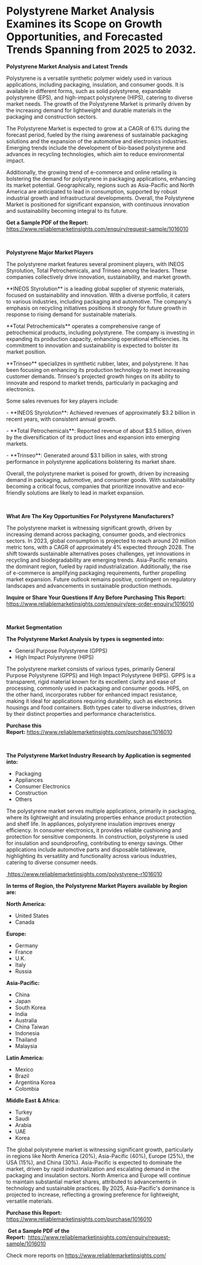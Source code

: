 <p><h1>Polystyrene Market Analysis Examines its Scope on Growth Opportunities, and Forecasted Trends Spanning from 2025 to 2032.</h1></p><p><strong>Polystyrene Market Analysis and Latest Trends</strong></p>
<p><p>Polystyrene is a versatile synthetic polymer widely used in various applications, including packaging, insulation, and consumer goods. It is available in different forms, such as solid polystyrene, expandable polystyrene (EPS), and high-impact polystyrene (HIPS), catering to diverse market needs. The growth of the Polystyrene Market is primarily driven by the increasing demand for lightweight and durable materials in the packaging and construction sectors.</p><p>The Polystyrene Market is expected to grow at a CAGR of 6.1% during the forecast period, fueled by the rising awareness of sustainable packaging solutions and the expansion of the automotive and electronics industries. Emerging trends include the development of bio-based polystyrene and advances in recycling technologies, which aim to reduce environmental impact.</p><p>Additionally, the growing trend of e-commerce and online retailing is bolstering the demand for polystyrene in packaging applications, enhancing its market potential. Geographically, regions such as Asia-Pacific and North America are anticipated to lead in consumption, supported by robust industrial growth and infrastructural developments. Overall, the Polystyrene Market is positioned for significant expansion, with continuous innovation and sustainability becoming integral to its future.</p></p>
<p><strong>Get a Sample PDF of the Report:&nbsp;</strong> <a href="https://www.reliablemarketinsights.com/enquiry/request-sample/1016010?utm_campaign=1937&utm_medium=2&utm_source=Github&utm_content=ia&utm_term=01042025&utm_id=polystyrene">https://www.reliablemarketinsights.com/enquiry/request-sample/1016010</a></p>
<p>&nbsp;</p>
<p><strong>Polystyrene Major Market Players</strong></p>
<p><p>The polystyrene market features several prominent players, with INEOS Styrolution, Total Petrochemicals, and Trinseo among the leaders. These companies collectively drive innovation, sustainability, and market growth.</p><p>**INEOS Styrolution** is a leading global supplier of styrenic materials, focused on sustainability and innovation. With a diverse portfolio, it caters to various industries, including packaging and automotive. The company's emphasis on recycling initiatives positions it strongly for future growth in response to rising demand for sustainable materials.</p><p>**Total Petrochemicals** operates a comprehensive range of petrochemical products, including polystyrene. The company is investing in expanding its production capacity, enhancing operational efficiencies. Its commitment to innovation and sustainability is expected to bolster its market position.</p><p>**Trinseo** specializes in synthetic rubber, latex, and polystyrene. It has been focusing on enhancing its production technology to meet increasing customer demands. Trinseo's projected growth hinges on its ability to innovate and respond to market trends, particularly in packaging and electronics.</p><p>Some sales revenues for key players include:</p><p>- **INEOS Styrolution**: Achieved revenues of approximately $3.2 billion in recent years, with consistent annual growth.</p><p>- **Total Petrochemicals**: Reported revenue of about $3.5 billion, driven by the diversification of its product lines and expansion into emerging markets.</p><p>- **Trinseo**: Generated around $3.1 billion in sales, with strong performance in polystyrene applications bolstering its market share.</p><p>Overall, the polystyrene market is poised for growth, driven by increasing demand in packaging, automotive, and consumer goods. With sustainability becoming a critical focus, companies that prioritize innovative and eco-friendly solutions are likely to lead in market expansion.</p></p>
<p>&nbsp;</p>
<p><strong>What Are The Key Opportunities For Polystyrene Manufacturers?</strong></p>
<p><p>The polystyrene market is witnessing significant growth, driven by increasing demand across packaging, consumer goods, and electronics sectors. In 2023, global consumption is projected to reach around 20 million metric tons, with a CAGR of approximately 4% expected through 2028. The shift towards sustainable alternatives poses challenges, yet innovations in recycling and biodegradability are emerging trends. Asia-Pacific remains the dominant region, fueled by rapid industrialization. Additionally, the rise of e-commerce is amplifying packaging requirements, further propelling market expansion. Future outlook remains positive, contingent on regulatory landscapes and advancements in sustainable production methods.</p></p>
<p><strong>Inquire or Share Your Questions If Any Before Purchasing This Report:</strong> <a href="https://www.reliablemarketinsights.com/enquiry/pre-order-enquiry/1016010?utm_campaign=1937&utm_medium=2&utm_source=Github&utm_content=ia&utm_term=01042025&utm_id=polystyrene">https://www.reliablemarketinsights.com/enquiry/pre-order-enquiry/1016010</a></p>
<p>&nbsp;</p>
<p><strong>Market Segmentation</strong></p>
<p><strong>The Polystyrene Market Analysis by types is segmented into:</strong></p>
<p><ul><li>General Purpose Polystyrene (GPPS)</li><li>High Impact Polystyrene (HIPS)</li></ul></p>
<p><p>The polystyrene market consists of various types, primarily General Purpose Polystyrene (GPPS) and High Impact Polystyrene (HIPS). GPPS is a transparent, rigid material known for its excellent clarity and ease of processing, commonly used in packaging and consumer goods. HIPS, on the other hand, incorporates rubber for enhanced impact resistance, making it ideal for applications requiring durability, such as electronics housings and food containers. Both types cater to diverse industries, driven by their distinct properties and performance characteristics.</p></p>
<p><strong>Purchase this Report:&nbsp;</strong><a href="https://www.reliablemarketinsights.com/purchase/1016010?utm_campaign=1937&utm_medium=2&utm_source=Github&utm_content=ia&utm_term=01042025&utm_id=polystyrene">https://www.reliablemarketinsights.com/purchase/1016010</a></p>
<p>&nbsp;</p>
<p><strong>The Polystyrene Market Industry Research by Application is segmented into:</strong></p>
<p><ul><li>Packaging</li><li>Appliances</li><li>Consumer Electronics</li><li>Construction</li><li>Others</li></ul></p>
<p><p>The polystyrene market serves multiple applications, primarily in packaging, where its lightweight and insulating properties enhance product protection and shelf life. In appliances, polystyrene insulation improves energy efficiency. In consumer electronics, it provides reliable cushioning and protection for sensitive components. In construction, polystyrene is used for insulation and soundproofing, contributing to energy savings. Other applications include automotive parts and disposable tableware, highlighting its versatility and functionality across various industries, catering to diverse consumer needs.</p></p>
<p><a href="https://www.reliablemarketinsights.com/polystyrene-r1016010?utm_campaign=1937&utm_medium=2&utm_source=Github&utm_content=ia&utm_term=01042025&utm_id=polystyrene">&nbsp;https://www.reliablemarketinsights.com/polystyrene-r1016010</a></p>
<p><strong>In terms of Region, the Polystyrene Market Players available by Region are:</strong></p>
<p>
    <p> <strong> North America: </strong>
        <ul>
            <li>United States</li>
            <li>Canada</li>
        </ul>
        </p> 
    <p> <strong> Europe: </strong>
        <ul>
            <li>Germany</li>
            <li>France</li>
            <li>U.K.</li>
            <li>Italy</li>
            <li>Russia</li>
        </ul>
        </p> 
    <p> <strong> Asia-Pacific: </strong>
        <ul>
            <li>China</li>
            <li>Japan</li>
            <li>South Korea</li>
            <li>India</li>
            <li>Australia</li>
            <li>China Taiwan</li>
            <li>Indonesia</li>
            <li>Thailand</li>
            <li>Malaysia</li>
        </ul>
        </p> 
    <p> <strong> Latin America: </strong>
        <ul>
            <li>Mexico</li>
            <li>Brazil</li>
            <li>Argentina Korea</li>
            <li>Colombia</li>
        </ul>
        </p> 
    <p> <strong> Middle East & Africa: </strong>
        <ul>
            <li>Turkey</li>
            <li>Saudi</li>
            <li>Arabia</li>
            <li>UAE</li>
            <li>Korea</li>
        </ul>
    </p>
    </p>
<p><p>The global polystyrene market is witnessing significant growth, particularly in regions like North America (20%), Asia-Pacific (40%), Europe (25%), the USA (15%), and China (30%). Asia-Pacific is expected to dominate the market, driven by rapid industrialization and escalating demand in the packaging and insulation sectors. North America and Europe will continue to maintain substantial market shares, attributed to advancements in technology and sustainable practices. By 2025, Asia-Pacific's dominance is projected to increase, reflecting a growing preference for lightweight, versatile materials.</p></p>
<p><strong>Purchase this Report: </strong><a href="https://www.reliablemarketinsights.com/purchase/1016010?utm_campaign=1937&utm_medium=2&utm_source=Github&utm_content=ia&utm_term=01042025&utm_id=polystyrene">https://www.reliablemarketinsights.com/purchase/1016010</a></p>
<p>&nbsp;<strong>Get a Sample PDF of the Report:&nbsp;&nbsp;</strong><a href="https://www.reliablemarketinsights.com/enquiry/request-sample/1016010?utm_campaign=1937&utm_medium=2&utm_source=Github&utm_content=ia&utm_term=01042025&utm_id=polystyrene">https://www.reliablemarketinsights.com/enquiry/request-sample/1016010</a></p>
<p><strong></strong></p>
<p>Check more reports on <a href="https://www.reliablemarketinsights.com/?utm_campaign=1937&utm_medium=2&utm_source=Github&utm_content=ia&utm_term=01042025&utm_id=polystyrene">https://www.reliablemarketinsights.com/</a></p>